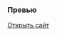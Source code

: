 ### Превью
<a href="https://nikiul.github.io/sanatorium-gulp/build/index.html" target="_blank">Открыть сайт</a>
